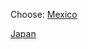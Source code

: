 Choose:
[Mexico](https://www.google.com/search?ei=-_HlXOTaH-7l_QaM35Iw&q=travel+mexico)

[Japan](https://www.google.com/search?ei=__HlXMeYKI6Oggetm6CgCQ&q=travel+japan)
